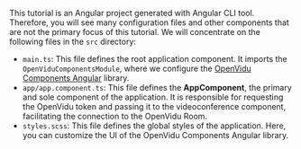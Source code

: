 This tutorial is an Angular project generated with Angular CLI tool. Therefore, you will see many configuration files and other components that are not the primary focus of this tutorial. We will concentrate on the following files in the `src` directory:

- `main.ts`: This file defines the root application component. It imports the `OpenViduComponentsModule`, where we configure the [OpenVidu Components Angular](../../../reference-docs/openvidu-components-angular/) library.
- `app/app.component.ts`: This file defines the **AppComponent**, the primary and sole component of the application. It is responsible for requesting the OpenVidu token and passing it to the videoconference component, facilitating the connection to the OpenVidu Room.
- `styles.scss`: This file defines the global styles of the application. Here, you can customize the UI of the OpenVidu Components Angular library.